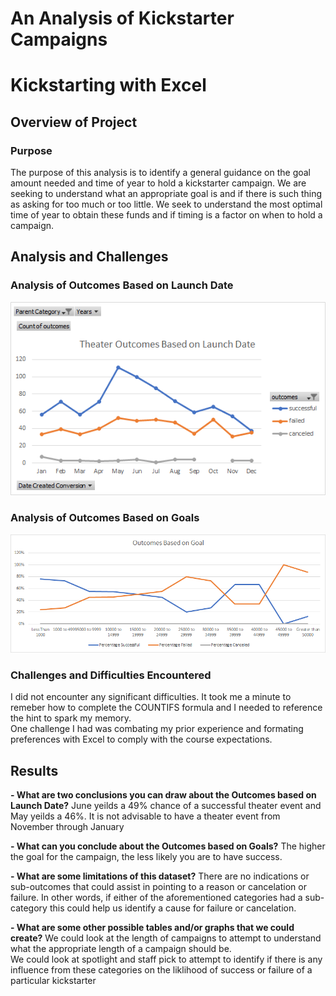 # An Analysis of Kickstarter Campaigns

# Kickstarting with Excel

## Overview of Project

### Purpose 
The purpose of this analysis is to identify a general guidance on the goal amount needed and time of year to hold a kickstarter campaign.  We are seeking to understand what an appropriate goal is and if there is such thing as asking for too much or too little.  We seek to understand the most optimal time of year to obtain these funds and if timing is a factor on when to hold a campaign.  

## Analysis and Challenges

### Analysis of Outcomes Based on Launch Date
![](resources/Theater_Outcomes_vs_Launch.png)
### Analysis of Outcomes Based on Goals
![](resources/Outcomes_vs_Goals.png)
### Challenges and Difficulties Encountered
I did not encounter any significant difficulties.  It took me a minute to remeber how to complete the COUNTIFS formula and I needed to reference the hint to spark my memory.  
One challenge I had was combating my prior experience and formating preferences with Excel to comply with the course expectations.


## Results

**- What are two conclusions you can draw about the Outcomes based on Launch Date?**
June yeilds a 49% chance of a successful theater event and May yeilds a 46%. It is not advisable to have a theater event from November through January 

**- What can you conclude about the Outcomes based on Goals?**
The higher the goal for the campaign, the less likely you are to have success.

**- What are some limitations of this dataset?**
There are no indications or sub-outcomes that could assist in pointing to a reason or cancelation or failure.  In other words, if either of the aforementioned categories had a sub-category this could help us identify a cause for failure or cancelation.

**- What are some other possible tables and/or graphs that we could create?**
We could look at the length of campaigns to attempt to understand what the appropriate length of a campaign should be.  
We could look at spotlight and staff pick to attempt to identify if there is any influence from these categories on the liklihood of success or failure of a particular kickstarter
